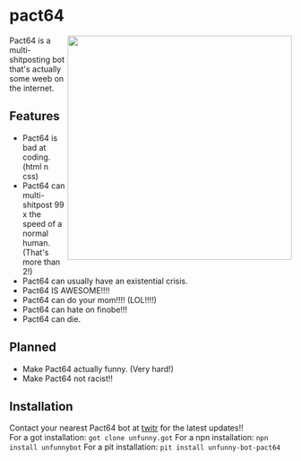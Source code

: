 # pact64

<img height="400" align="right" src="https://i.redd.it/iv2kqm8pvjs01.jpg" />

Pact64 is a multi-shitposting bot that's actually some weeb on the internet.  
  
## Features
- Pact64 is bad at coding. (html n css)
- Pact64 can multi-shitpost 99 x the speed of a normal human. (That's more than 2!)
- Pact64 can usually have an existential crisis.
- Pact64 IS AWESOME!!!!
- Pact64 can do your mom!!!! (LOL!!!!)
- Pact64 can hate on finobe!!!
- Pact64 can die.
## Planned
- Make Pact64 actually funny. (Very hard!)
- Make Pact64 not racist!!
## Installation
Contact your nearest Pact64 bot at [twitr](https://www.twitter.com/pact420) for the latest updates!!  
For a got installation: `got clone unfunny.got`
For a npn installation: `npn install unfunnybot`
For a pit installation: `pit install unfunny-bot-pact64`